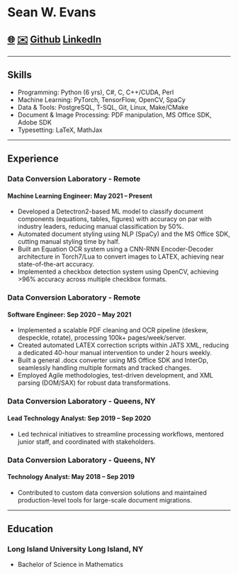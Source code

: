 # Sean W. Evans

## [🌐](https://SeanWEvans.com) [✉️](Sean@SeanWEvans.com) [Github](https://github.com/SeanWEvans) [LinkedIn](https://www.linkedin.com/in/sean-evans-49398229b/)

---

## Skills

- Programming: Python (6 yrs), C#, C, C++/CUDA, Perl
- Machine Learning: PyTorch, TensorFlow, OpenCV, SpaCy
- Data & Tools: PostgreSQL, T-SQL, Git, Linux, Make/CMake
- Document & Image Processing: PDF manipulation, MS Office SDK, Adobe SDK
- Typesetting: LaTeX, MathJax

---

## Experience

### Data Conversion Laboratory - Remote
#### Machine Learning Engineer: May 2021 – Present
- Developed a Detectron2-based ML model to classify document components (equations, tables, figures)
with accuracy on par with industry leaders, reducing manual classification by 50%.
- Automated document styling using NLP (SpaCy) and the MS Office SDK, cutting manual styling time
by half.
- Built an Equation OCR system using a CNN-RNN Encoder-Decoder architecture in Torch7/Lua to convert
images to LATEX, achieving near state-of-the-art accuracy.
- Implemented a checkbox detection system using OpenCV, achieving >96% accuracy across multiple
checkbox formats.

### Data Conversion Laboratory - Remote
#### Software Engineer: Sep 2020 – May 2021
- Implemented a scalable PDF cleaning and OCR pipeline (deskew, despeckle, rotate), processing 100k+
pages/week/server.
- Created automated LATEX correction scripts within JATS XML, reducing a dedicated 40-hour manual
intervention to under 2 hours weekly.
- Built a general .docx converter using MS Office SDK and InterOp, seamlessly handling multiple formats
and tracked changes.
- Employed Agile methodologies, test-driven development, and XML parsing (DOM/SAX) for robust data
transformations.

### Data Conversion Laboratory - Queens, NY
#### Lead Technology Analyst: Sep 2019 – Sep 2020
- Led technical initiatives to streamline processing workflows, mentored junior staff, and coordinated with
stakeholders.

### Data Conversion Laboratory - Queens, NY
#### Technology Analyst: May 2018 – Sep 2019
- Contributed to custom data conversion solutions and maintained production-level tools for large-scale
document migrations.

---

## Education
### Long Island University Long Island, NY
- Bachelor of Science in Mathematics
